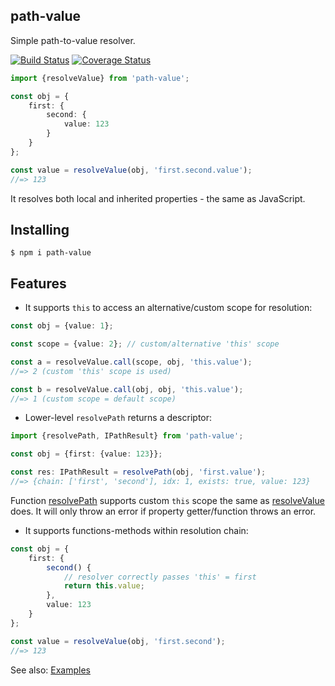 path-value
----------

Simple path-to-value resolver.

[![Build Status](https://travis-ci.org/vitaly-t/path-value.svg?branch=master)](https://travis-ci.org/vitaly-t/path-value)
[![Coverage Status](https://coveralls.io/repos/vitaly-t/path-value/badge.svg?branch=master)](https://coveralls.io/r/vitaly-t/path-value?branch=master)

```ts
import {resolveValue} from 'path-value';

const obj = {
    first: {
        second: {
            value: 123
        }
    }
};

const value = resolveValue(obj, 'first.second.value');
//=> 123
```

It resolves both local and inherited properties - the same as JavaScript.

## Installing

```
$ npm i path-value
```

## Features

* It supports `this` to access an alternative/custom scope for resolution:

```ts
const obj = {value: 1};

const scope = {value: 2}; // custom/alternative 'this' scope

const a = resolveValue.call(scope, obj, 'this.value');
//=> 2 (custom 'this' scope is used)

const b = resolveValue.call(obj, obj, 'this.value');
//=> 1 (custom scope = default scope)
```

* Lower-level `resolvePath` returns a descriptor:

```ts
import {resolvePath, IPathResult} from 'path-value';

const obj = {first: {value: 123}};

const res: IPathResult = resolvePath(obj, 'first.value');
//=> {chain: ['first', 'second'], idx: 1, exists: true, value: 123}
```

Function [resolvePath] supports custom `this` scope the same as [resolveValue] does. It will only throw an error if
property getter/function throws an error.

* It supports functions-methods within resolution chain:

```ts
const obj = {
    first: {
        second() {
            // resolver correctly passes 'this' = first
            return this.value;
        },
        value: 123
    }
};

const value = resolveValue(obj, 'first.second');
//=> 123
```

See also: [Examples](http://github.com/vitaly-t/path-value/wiki/Examples)

[resolvePath]:https://github.com/vitaly-t/path-value/blob/main/src/resolve-path.ts#L13

[resolveValue]:https://github.com/vitaly-t/path-value/blob/main/src/resolve-value.ts#L14
